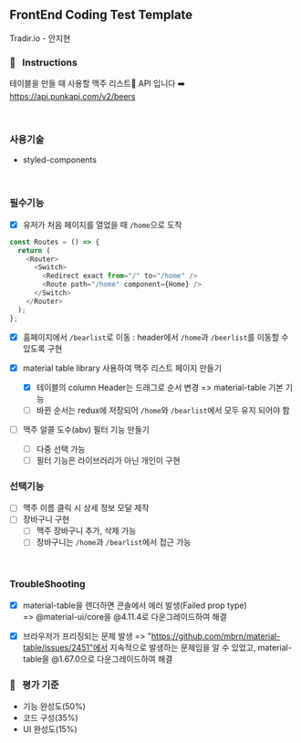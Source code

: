 ## FrontEnd Coding Test Template

Tradir.io - 안지현

### 📣 &nbsp; Instructions

테이블을 만들 때 사용할 맥주 리스트🍻 API 입니다 ➡️ &nbsp; https://api.punkapi.com/v2/beers

<br />

### 사용기술

- styled-components

<br />

### 필수기능

- [x] 유저가 처음 페이지를 열었을 때 `/home`으로 도착

```js
const Routes = () => {
  return (
    <Router>
      <Switch>
        <Redirect exact from="/" to="/home" />
        <Route path="/home" component={Home} />
      </Switch>
    </Router>
  );
};
```

- [x] 홈페이지에서 `/bearlist`로 이동
      : header에서 `/home`과 `/beerlist`를 이동할 수 있도록 구현

- [x] material table library 사용하여 맥주 리스트 페이지 만들기
  - [x] 테이블의 column Header는 드래그로 순서 변경
        => material-table 기본 기능
  - [ ] 바뀐 순서는 redux에 저장되어 `/home`와 `/bearlist`에서 모두 유지 되어야 함
- [ ] 맥주 알콜 도수(abv) 필터 기능 만들기
  - [ ] 다중 선택 가능
  - [ ] 필터 기능은 라이브러리가 아닌 개인이 구현

### 선택기능

- [ ] 맥주 이름 클릭 시 상세 정보 모달 제작
- [ ] 장바구니 구현
  - [ ] 맥주 장바구니 추가, 삭제 가능
  - [ ] 장바구니는 `/home`과 `/bearlist`에서 접근 가능

<br />

### TroubleShooting

- [x] material-table을 렌더하면 콘솔에서 에러 발생(Failed prop type)  
       => @material-ui/core을 @4.11.4로 다운그레이드하여 해결

- [x] 브라우저가 프리징되는 문제 발생
      => "https://github.com/mbrn/material-table/issues/2451"에서 지속적으로 발생하는 문제임을 알 수 있었고, material-table을 @1.67.0으로 다운그레이드하여 해결

### 📝 &nbsp; 평가 기준

- 기능 완성도(50%)
- 코드 구성(35%)
- UI 완성도(15%)
